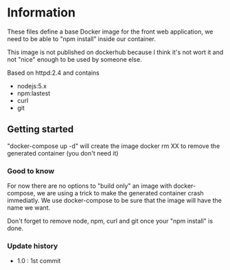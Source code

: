# Information
These files define a base Docker image for the front web application, we need to be able to "npm install" inside our container.

This image is not published on dockerhub because I think it's not wort it and not "nice" enough to be used by someone else.

Based on httpd:2.4 and contains
- nodejs:5.x
- npm:lastest
- curl
- git

## Getting started
"docker-compose up -d" will create the image
docker rm XX to remove the generated container (you don't need it)

### Good to know
For now there are no options to "build only" an image with docker-compose, we are using a trick to make the generated container crash immediatly. We use docker-compose to be sure that the image will have the name we want.

Don't forget to remove node, npm, curl and git once your "npm install" is done.

### Update history
- 1.0 : 1st commit
